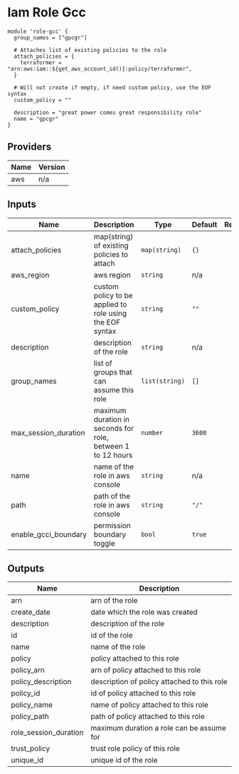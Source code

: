 # Iam Role Gcc

```hcl
module 'role-gcc' {
  group_names = ["gpcgr"]

  # Attaches list of existing policies to the role
  attach_policies = {
    terraformer = "arn:aws:iam::${get_aws_account_id()}:policy/terraformer",
  }

  # Will not create if empty, if need custom policy, use the EOF syntax
  custom_policy = ""

  description = "great power comes great responsibility role"
  name = "gpcgr"
}
```

## Providers

| Name | Version |
|------|---------|
| aws | n/a |

## Inputs

| Name | Description | Type | Default | Required |
|------|-------------|------|---------|:--------:|
| attach\_policies | map(string) of existing policies to attach | `map(string)` | `{}` | no |
| aws\_region | aws region | `string` | n/a | yes |
| custom\_policy | custom policy to be applied to role using the EOF syntax | `string` | `""` | no |
| description | description of the role | `string` | n/a | yes |
| group\_names | list of groups that can assume this role | `list(string)` | `[]` | no |
| max\_session\_duration | maximum duration in seconds for role, between 1 to 12 hours | `number` | `3600` | no |
| name | name of the role in aws console | `string` | n/a | yes |
| path | path of the role in aws console | `string` | `"/"` | no |
| enable\_gcci\_boundary | permission boundary toggle | `bool` | `true` | no |

## Outputs

| Name | Description |
|------|-------------|
| arn | arn of the role |
| create\_date | date which the role was created |
| description | description of the role |
| id | id of the role |
| name | name of the role |
| policy | policy attached to this role |
| policy\_arn | arn of policy attached to this role |
| policy\_description | description of policy attached to this role |
| policy\_id | id of policy attached to this role |
| policy\_name | name of policy attached to this role |
| policy\_path | path of policy attached to this role |
| role\_session\_duration | maximum duration a role can be assume for |
| trust\_policy | trust role policy of this role |
| unique\_id | unique id of the role |

